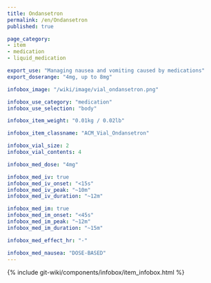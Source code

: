 ```yaml
---
title: Ondansetron
permalink: /en/Ondansetron
published: true

page_category:
- item
- medication
- liquid_medication

export_use: "Managing nausea and vomiting caused by medications"
export_doserange: "4mg, up to 8mg"

infobox_image: "/wiki/image/vial_ondansetron.png"

infobox_use_category: "medication"
infobox_use_selection: "body"

infobox_item_weight: "0.01kg / 0.02lb"

infobox_item_classname: "ACM_Vial_Ondansetron"

infobox_vial_size: 2
infobox_vial_contents: 4

infobox_med_dose: "4mg"

infobox_med_iv: true
infobox_med_iv_onset: "<15s"
infobox_med_iv_peak: "~10m"
infobox_med_iv_duration: "~12m"

infobox_med_im: true
infobox_med_im_onset: "<45s"
infobox_med_im_peak: "~12m"
infobox_med_im_duration: "~15m"

infobox_med_effect_hr: "-"

infobox_med_nausea: "DOSE-BASED"
---
```


{% include git-wiki/components/infobox/item_infobox.html %}